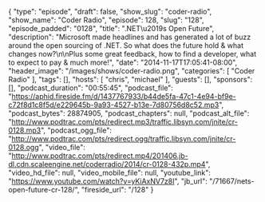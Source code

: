 {
  "type": "episode",
  "draft": false,
  "show_slug": "coder-radio",
  "show_name": "Coder Radio",
  "episode": 128,
  "slug": "128",
  "episode_padded": "0128",
  "title": ".NET\u2019s Open Future",
  "description": "Microsoft made headlines and has generated a lot of buzz around the open sourcing of .NET. So what does the future hold & what changes now?\n\nPlus some great feedback, how to find a developer, what to expect to pay & much more!",
  "date": "2014-11-17T17:05:41-08:00",
  "header_image": "/images/shows/coder-radio.png",
  "categories": [
    "Coder Radio"
  ],
  "tags": [],
  "hosts": [
    "chris",
    "michael"
  ],
  "guests": [],
  "sponsors": [],
  "podcast_duration": "00:55:45",
  "podcast_file": "https://aphid.fireside.fm/d/1437767933/b44de5fa-47c1-4e94-bf9e-c72f8d1c8f5d/e229645b-9a93-4527-b13e-7d80756d8c52.mp3",
  "podcast_bytes": 28874905,
  "podcast_chapters": null,
  "podcast_alt_file": "http://www.podtrac.com/pts/redirect.mp3/traffic.libsyn.com/jnite/cr-0128.mp3",
  "podcast_ogg_file": "http://www.podtrac.com/pts/redirect.ogg/traffic.libsyn.com/jnite/cr-0128.ogg",
  "video_file": "http://www.podtrac.com/pts/redirect.mp4/201406.jb-dl.cdn.scaleengine.net/coderradio/2014/cr-0128-432p.mp4",
  "video_hd_file": null,
  "video_mobile_file": null,
  "youtube_link": "https://www.youtube.com/watch?v=yKiAxNV7z8I",
  "jb_url": "/71667/nets-open-future-cr-128/",
  "fireside_url": "/128"
}

